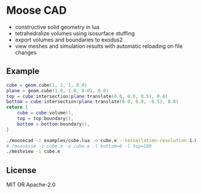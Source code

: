 # Moose CAD

- constructive solid geometry in lua
- tetrahedralize volumes using isosurface stuffing
- export volumes and boundaries to exodus2
- view meshes and simulation results with automatic reloading on file changes

## Example
```lua
cube = geom.cube(1, 1, 1, 0.0)
plane = geom.cube(1.0, 1.0, 0.01, 0.0)
top = cube:intersection(plane:translate(0.0, 0.0, 0.5), 0.0)
bottom = cube:intersection(plane:translate(0.0, 0.0, -0.5), 0.0)
return {
    cube = cube:volume(),
    top = top:boundary(),
    bottom = bottom:boundary(),
}
```

```sh
./moosecad -i examples/cube.lua -o cube.e --tessellation-resolution 1.0
#./moosesim -i cube.e -o cube.e -l bottom=0 -l top=100
./meshview -i cube.e
```

## License
MIT OR Apache-2.0
